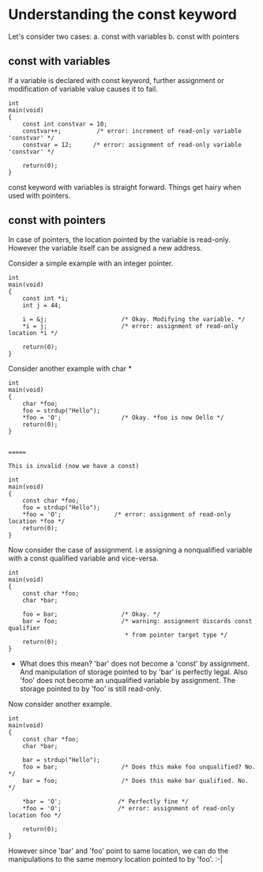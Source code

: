 Understanding the const keyword
===============================

Let's consider two cases:
      a. const with variables
      b. const with pointers

const with variables
--------------------

If a variable is declared with const keyword, further assignment or modification
of variable value causes it to fail.

```
int
main(void)
{
    const int constvar = 10;
    constvar++;          /* error: increment of read-only variable 'constvar' */
    constvar = 12;      /* error: assignment of read-only variable 'constvar' */

    return(0);
}
```

const keyword with variables is straight forward. Things get hairy when used
with pointers.


const with pointers
-------------------

In case of pointers, the location pointed by the variable is read-only. However
the variable itself can be assigned a new address.

Consider a simple example with an integer pointer.

```
int
main(void)
{
    const int *i;
    int j = 44;

    i = &j;                     /* Okay. Modifying the variable. */
    *i = j;                     /* error: assignment of read-only location *i */

    return(0);
}
```

Consider another example with char *

```
int
main(void)
{
    char *foo;
    foo = strdup("Hello");
    *foo = 'O';                 /* Okay. *foo is now Oello */
    return(0);
}


=====

This is invalid (now we have a const)

int
main(void)
{
    const char *foo;
    foo = strdup("Hello");
    *foo = 'O';               /* error: assignment of read-only location *foo */
    return(0);
}

```

Now consider the case of assignment. i.e assigning a nonqualified variable with
a const qualified variable and vice-versa.


```
int
main(void)
{
    const char *foo;
    char *bar;

    foo = bar;                  /* Okay. */
    bar = foo;                  /* warning: assignment discards const qualifier
                                 * from pointer target type */
    return(0);
}
```

* What does this mean?
  'bar' does not become a 'const' by assignment. And manipulation of storage
  pointed to by 'bar' is perfectly legal. Also 'foo' does not become an
  unqualified variable by assignment. The storage pointed to by 'foo' is still
  read-only.

Now consider another example.

```
int
main(void)
{
    const char *foo;
    char *bar;

    bar = strdup("Hello");
    foo = bar;                  /* Does this make foo unqualified? No. */
    bar = foo;                  /* Does this make bar qualified. No. */

    *bar = 'O';                /* Perfectly fine */
    *foo = 'O';                /* error: assignment of read-only location foo */

    return(0);
}
```

However since 'bar' and 'foo' point to same location, we can do the
manipulations to the same memory location pointed to by 'foo'. :-|

